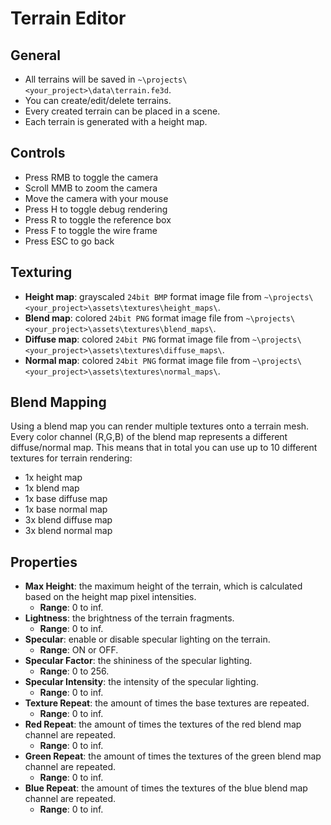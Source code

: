 # Terrain Editor

## General

- All terrains will be saved in `~\projects\<your_project>\data\terrain.fe3d`.
- You can create/edit/delete terrains.
- Every created terrain can be placed in a scene.
- Each terrain is generated with a height map.

## Controls

- Press RMB to toggle the camera
- Scroll MMB to zoom the camera
- Move the camera with your mouse
- Press H to toggle debug rendering
- Press R to toggle the reference box
- Press F to toggle the wire frame
- Press ESC to go back

## Texturing

- **Height map**: grayscaled `24bit BMP` format image file from `~\projects\<your_project>\assets\textures\height_maps\`.
- **Blend map**: colored `24bit PNG` format image file from `~\projects\<your_project>\assets\textures\blend_maps\`.
- **Diffuse map**: colored `24bit PNG` format image file from `~\projects\<your_project>\assets\textures\diffuse_maps\`.
- **Normal map**: colored `24bit PNG` format image file from `~\projects\<your_project>\assets\textures\normal_maps\`.

## Blend Mapping

Using a blend map you can render multiple textures onto a terrain mesh. Every color channel (R,G,B) of the blend map represents a different diffuse/normal map. This means that in total you can use up to 10 different textures for terrain rendering:

- 1x height map
- 1x blend map
- 1x base diffuse map
- 1x base normal map
- 3x blend diffuse map
- 3x blend normal map

## Properties

- **Max Height**: the maximum height of the terrain, which is calculated based on the height map pixel intensities.
  - **Range**: 0 to inf.
- **Lightness**: the brightness of the terrain fragments.
  - **Range**: 0 to inf.
- **Specular**: enable or disable specular lighting on the terrain.
  - **Range**: ON or OFF.
- **Specular Factor**: the shininess of the specular lighting.
  - **Range**: 0 to 256.
- **Specular Intensity**: the intensity of the specular lighting.
  - **Range**: 0 to inf.
- **Texture Repeat**: the amount of times the base textures are repeated.
  - **Range**: 0 to inf.
- **Red Repeat**: the amount of times the textures of the red blend map channel are repeated.
  - **Range**: 0 to inf.
- **Green Repeat**: the amount of times the textures of the green blend map channel are repeated.
  - **Range**: 0 to inf.
- **Blue Repeat**: the amount of times the textures of the blue blend map channel are repeated.
  - **Range**: 0 to inf.
